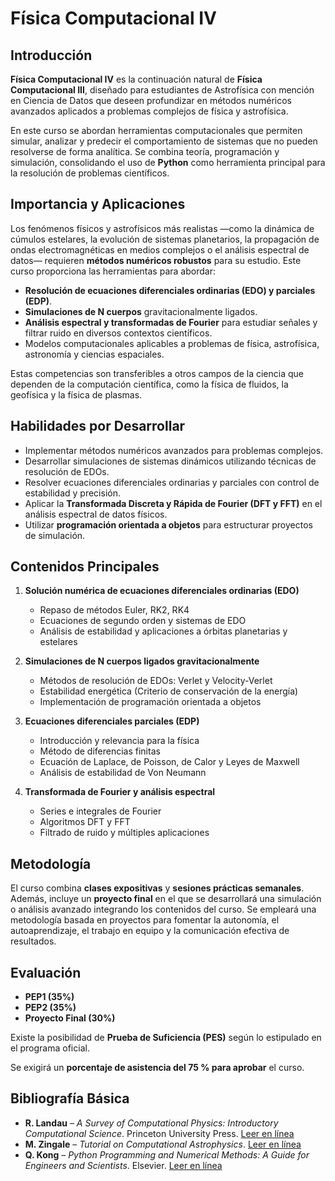 # Física Computacional IV

## Introducción

**Física Computacional IV** es la continuación natural de **Física Computacional III**, diseñado para estudiantes de Astrofísica con mención en Ciencia de Datos que deseen profundizar en métodos numéricos avanzados aplicados a problemas complejos de física y astrofísica. 

En este curso se abordan herramientas computacionales que permiten simular, analizar y predecir el comportamiento de sistemas que no pueden resolverse de forma analítica. Se combina teoría, programación y simulación, consolidando el uso de **Python** como herramienta principal para la resolución de problemas científicos.

## Importancia y Aplicaciones

Los fenómenos físicos y astrofísicos más realistas —como la dinámica de cúmulos estelares, la evolución de sistemas planetarios, la propagación de ondas electromagnéticas en medios complejos o el análisis espectral de datos— requieren **métodos numéricos robustos** para su estudio. Este curso proporciona las herramientas para abordar:

- **Resolución de ecuaciones diferenciales ordinarias (EDO) y parciales (EDP)**.
- **Simulaciones de N cuerpos** gravitacionalmente ligados.
- **Análisis espectral y transformadas de Fourier** para estudiar señales y filtrar ruido en diversos contextos científicos.
- Modelos computacionales aplicables a problemas de física, astrofísica, astronomía y ciencias espaciales.

Estas competencias son transferibles a otros campos de la ciencia que dependen de la computación científica, como la física de fluidos, la geofísica y la física de plasmas.

## Habilidades por Desarrollar

- Implementar métodos numéricos avanzados para problemas complejos.
- Desarrollar simulaciones de sistemas dinámicos utilizando técnicas de resolución de EDOs.
- Resolver ecuaciones diferenciales ordinarias y parciales con control de estabilidad y precisión.
- Aplicar la **Transformada Discreta y Rápida de Fourier (DFT y FFT)** en el análisis espectral de datos físicos.
- Utilizar **programación orientada a objetos** para estructurar proyectos de simulación.

## Contenidos Principales

1. **Solución numérica de ecuaciones diferenciales ordinarias (EDO)**
   - Repaso de métodos Euler, RK2, RK4  
   - Ecuaciones de segundo orden y sistemas de EDO  
   - Análisis de estabilidad y aplicaciones a órbitas planetarias y estelares  

2. **Simulaciones de N cuerpos ligados gravitacionalmente**
   - Métodos de resolución de EDOs: Verlet y Velocity-Verlet  
   - Estabilidad energética (Criterio de conservación de la energía)  
   - Implementación de programación orientada a objetos  

3. **Ecuaciones diferenciales parciales (EDP)**
   - Introducción y relevancia para la física
   - Método de diferencias finitas
   - Ecuación de Laplace, de Poisson, de Calor y Leyes de Maxwell  
   - Análisis de estabilidad de Von Neumann  

5. **Transformada de Fourier y análisis espectral**
   - Series e integrales de Fourier  
   - Algoritmos DFT y FFT  
   - Filtrado de ruido y múltiples aplicaciones

## Metodología

El curso combina **clases expositivas** y **sesiones prácticas semanales**. Además, incluye un **proyecto final** en el que se desarrollará una simulación o análisis avanzado integrando los contenidos del curso. Se empleará una metodología basada en proyectos para fomentar la autonomía, el autoaprendizaje, el trabajo en equipo y la comunicación efectiva de resultados.

## Evaluación

- **PEP1 (35%)**  
- **PEP2 (35%)**  
- **Proyecto Final (30%)**

Existe la posibilidad de **Prueba de Suficiencia (PES)** según lo estipulado en el programa oficial.

Se exigirá un **porcentaje de asistencia del 75 % para aprobar** el curso.

## Bibliografía Básica

- **R. Landau** – *A Survey of Computational Physics: Introductory Computational Science*. Princeton University Press. [Leer en línea](https://www.dsf.unica.it/~fiore/survey.pdf)
- **M. Zingale** – *Tutorial on Computational Astrophysics*. [Leer en línea](https://zingale.github.io/comp_astro_tutorial/intro.html)
- **Q. Kong** – *Python Programming and Numerical Methods: A Guide for Engineers and Scientists*. Elsevier. [Leer en línea](https://pythonnumericalmethods.berkeley.edu/notebooks/Index.html)
